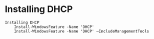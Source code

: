 # Installing DHCP

    Installing DHCP
        Install-WindowsFeature -Name 'DHCP'
        Install-WindowsFeature -Name 'DHCP' –IncludeManagementTools